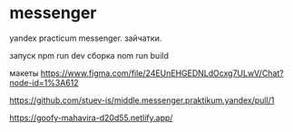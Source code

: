 # messenger
yandex practicum messenger. зайчатки.

запуск npm run dev
сборка nom run build 

макеты https://www.figma.com/file/24EUnEHGEDNLdOcxg7ULwV/Chat?node-id=1%3A612

https://github.com/stuev-is/middle.messenger.praktikum.yandex/pull/1

https://goofy-mahavira-d20d55.netlify.app/
